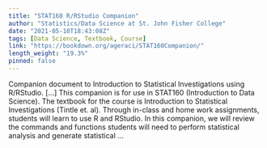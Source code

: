 ```yaml
---
title: "STAT160 R/RStudio Companion"
author: "Statistics/Data Science at St. John Fisher College"
date: "2021-05-10T18:43:08Z"
tags: [Data Science, Textbook, Course]
link: "https://bookdown.org/ageraci/STAT160Companion/"
length_weight: "19.3%"
pinned: false
---
```


Companion document to Introduction to Statistical Investigations using R/RStudio. [...] This companion is for use in STAT160 (Introduction to Data Science). The textbook for the course is Introduction to Statistical Investigations (Tintle et. al). Through in-class and home work assignments, students will learn to use R and RStudio. In this companion, we will review the commands and functions students will need to perform statistical analysis and generate statistical ...
